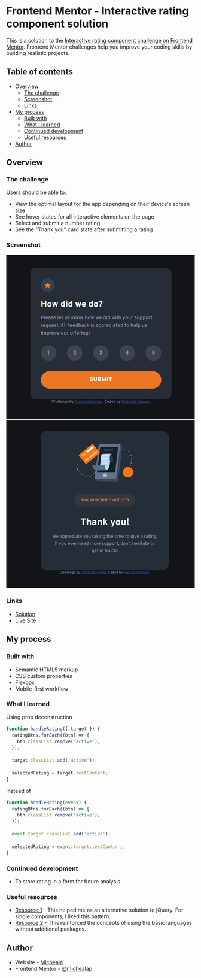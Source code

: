 # Frontend Mentor - Interactive rating component solution

This is a solution to the [Interactive rating component challenge on Frontend Mentor](https://www.frontendmentor.io/challenges/interactive-rating-component-koxpeBUmI). Frontend Mentor challenges help you improve your coding skills by building realistic projects. 

## Table of contents

- [Overview](#overview)
  - [The challenge](#the-challenge)
  - [Screenshot](#screenshot)
  - [Links](#links)
- [My process](#my-process)
  - [Built with](#built-with)
  - [What I learned](#what-i-learned)
  - [Continued development](#continued-development)
  - [Useful resources](#useful-resources)
- [Author](#author)

## Overview

### The challenge

Users should be able to:

- View the optimal layout for the app depending on their device's screen size
- See hover states for all interactive elements on the page
- Select and submit a number rating
- See the "Thank you" card state after submitting a rating

### Screenshot

![Rating](https://github.com/michealap/interactive-rating/blob/main/interactive-rating-component-main/rating.png?raw=true)
![Thank You](https://github.com/michealap/interactive-rating/blob/main/interactive-rating-component-main/thank-you.png?raw=true)

### Links

- [Solution](https://github.com/michealap/interactive-rating/tree/main/interactive-rating-component-main)
- [Live Site](https://interactive-rating-score.netlify.app/)

## My process

### Built with

- Semantic HTML5 markup
- CSS custom properties
- Flexbox
- Mobile-first workflow

### What I learned

Using prop deconstruction
```js
function handleRating({ target }) {
  ratingBtns.forEach((btn) => {
    btn.classList.remove('active');
  });
  
  target.classList.add('active');
  
  selectedRating = target.textContent;
}
```
instead of
```js
function handleRating(event) {
  ratingBtns.forEach((btn) => {
    btn.classList.remove('active');
  });
  
  event.target.classList.add('active');
  
  selectedRating = event.target.textContent;
}
```

### Continued development

- To store rating in a form for future analysis.

### Useful resources

- [Resource 1](https://www.w3schools.com/tags/att_script_defer.asp) - This helped me as an alternative solution to jQuery. For single components, I liked this pattern.
- [Resource 2](https://javascript.info/introduction-browser-events) - This reinforced the concepts of using the basic languages without additional packages.


## Author

- Website - [Micheala](https://www.michealaprowess.com)
- Frontend Mentor - [@michealap](https://www.frontendmentor.io/profile/michealap)